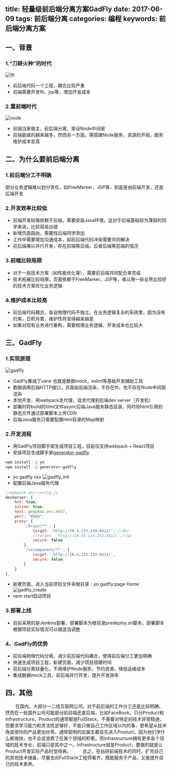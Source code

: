 title: 轻量级前后端分离方案GadFly
date: 2017-06-09
tags: 前后端分离
categories: 编程
keywords: 前后端分离方案
---

## 一、背景

### 1.“刀耕火种”的时代
![ftl](ftl.jpg)
<!--more-->
* 前后端代码一个工程，耦合比较严重
* 前端需要开发ftl，jsp等，增加开发成本

### 2.重前端时代
![node](node.jpg)
* 前端当家做主，前后端分离，架设Node中间层
* 前端能做的越来越多，然而另一方面，需搭建Node服务，资源的开销，服务维护成本变高

## 二、为什么要前后端分离

### 1.前后端分工不明确
部分业务逻辑难以划分责任，如FreeMarker，JSP等，到底是由前端开发，还是后端开发

### 2.开发效率比较低
* 前端开发较强依赖于后端，需要安装Java环境，这对于后端基础较为薄弱的同学来说，比较容易出错
* 新增页面路由，需要找后端同学添加
* 工作中需要增加沟通成本，如前后端代码冲突需要共同解决
* 前后端难以并行开发，存在前端等后端，后者后端等前端的情况

### 3.前端比较局限
* 对于一些技术方案（如性能优化等），需要前后端共同配合来完成
* 技术拓展比较局限，页面依赖于FreeMarker，JSP等，难以用一些业界比较好的技术方案优化业务逻辑

### 4.维护成本比较高
* 前后端代码耦合，各自物理代码不独立。在业务逻辑复杂的系统里，因为没有约束，日积月累，维护性将变得越来越差
* 如果对现有业务进行重构，需要梳理业务逻辑，开发成本也比较大

## 三、GadFly

### 1.实现原理
![gadfly](gadfly.jpg)
* GadFly集成了vane 也就是数据mock，eslint等基础开发辅助工具
* 数据调用后端HTTP接口，页面由前端渲染，不存在ftl，也不存在Node中间层渲染
* 本地开发，用webpack走代理，请求代理到后端dev server（开发机）
* 部署时将build的html文件async后端Java服务静态目录，同时将html引用的静态文件通过部署脚本上传CDN
* 后端Java服务只需要配置html目录的Map映射

### 2.开发流程
* 用GadFly项目脚手架生成项目工程，目前仅支持webpack + React项目
* 安装项目生成脚手架[generator-gadfly](hhttps://github.com/geneking/generator-gadfly)
```bash
npm install -g yo
npm install -g generator-gadfly
```
* yo gadfly xxx
![gadfly_init](gadfly_init.jpg)
* 配置后端Java服务代理
```javascript
//webpack.dev.config.js
devServer: {
    hot: true,
    inline: true,
    host: process.env.HOST,
    port: "8808",
    proxy: {
        '/brain/**': {
            target: 'http://10.4.233.139:8413/', //dev
            //target: 'http://10.20.114.242:8413/',//qa
            secure: false
        },
        '/uicomponent/**': {
            target: 'http://10.4.233.139:8413/',
            secure: false
        }
    }
},
```
* 新建页面，进入当前项目文件夹根目录：yo gadfly:page Home
![gadfly_create](gadfly_create.jpg)
* npm start启动项目

### 3.部署上线
* 目前采用的是Jenkins部署，部署脚本为根目录predeploy.sh脚本，部署脚本根据项目实际情况可以做适当调整

### 4、GadFly的优势
* 前后端物理代码分离，减少前后端代码耦合，使得前后端分工更加明确
* 快速生成项目工程，新建页面，减少项目搭建时间
* 前后端分离轻量化，不用维护Node服务，节约资源，降低运维成本
* 集成数据mock工具，前后端并行开发，提升开发效率

## 四、其他
&nbsp;&nbsp;&nbsp;&nbsp;&nbsp;&nbsp;&nbsp;&nbsp;在国内，大部分一二线互联网公司，对于前后端的工作分工还是比较明确。然而在一些国外公司可能部分前前端还是后端，比如FaceBook，只分Product和Infrastructure。Product的通常都是FullStack，不需要对特定的技术非常精通，但要求学习能力和灵活性足够好，不能只做自己工作区域以内的事，更希望从技术角度使你的产品更加优秀。通常聪明的应届生都会先进入Product，因为他们学什么都很快，也不会说浪费了在某个领域的积累。而Infrastructure拥有更多各个领域的技术专长，前端只是其中之一。Infrastructure就是Product，要做的就是让Product开发实际产品时觉得爽。
&nbsp;&nbsp;&nbsp;&nbsp;&nbsp;&nbsp;&nbsp;&nbsp;总之，在钻研前端技术的同时，扩充自己的其他技术储备，尽量去向FullStack工程师看齐，既能服务于产品，又能提升自己的技术素养。
